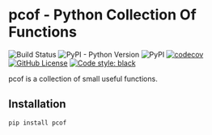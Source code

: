 # pcof - Python Collection Of Functions

![Build Status](https://github.com/thobiast/pcof/workflows/build/badge.svg)
![PyPI - Python Version](https://img.shields.io/pypi/pyversions/pcof)
![PyPI](https://img.shields.io/pypi/v/pcof)
[![codecov](https://codecov.io/gh/thobiast/pcof/branch/master/graph/badge.svg)](https://codecov.io/gh/thobiast/pcof)
[![GitHub License](https://img.shields.io/github/license/thobiast/pcof)](https://github.com/thobiast/pcof/blob/master/LICENSE)
[![Code style: black](https://img.shields.io/badge/code%20style-black-000000.svg)](https://github.com/psf/black)

pcof is a collection of small useful functions.

## Installation

```bash
pip install pcof
```

